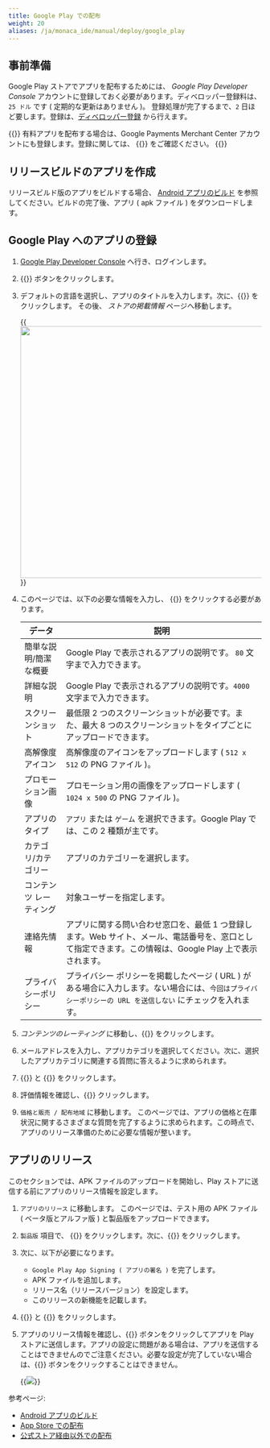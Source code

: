 ```yaml
---
title: Google Play での配布
weight: 20
aliases: /ja/monaca_ide/manual/deploy/google_play
---
```


## 事前準備

Google Play ストアでアプリを配布するためには、 *Google Play Developer Console* アカウントに登録しておく必要があります。ディベロッパー登録料は、`25 ドル` です ( 定期的な更新はありません )。
登録処理が完了するまで、`2` 日ほど要します。登録は、[ディベロッパー登録](https://play.google.com/apps/publish/) から行えます。

{{<note>}}
    有料アプリを配布する場合は、Google Payments Merchant Center アカウントにも登録します。登録に関しては、 {{<link href="https://support.google.com/googleplay/android-developer/answer/answer.py?hl=en&answer=2972701" title="こちらのリンク">}} をご確認ください。
{{</note>}}

## リリースビルドのアプリを作成

リリースビルド版のアプリをビルドする場合、 [Android アプリのビルド](../../build/build_android) を参照してください。ビルドの完了後、アプリ ( apk ファイル ) をダウンロードします。

## Google Play へのアプリの登録

1.  [Google Play Developer Console](https://play.google.com/apps/publish/) へ行き、ログインします。

2.  {{<guilabel name="アプリの作成">}} ボタンをクリックします。

3.  デフォルトの言語を選択し、アプリのタイトルを入力します。次に、{{<guilabel name="作成">}} をクリックします。 その後、 *ストアの掲載情報* ページへ移動します。

    {{<img src="/images/monaca_ide/manual/deploy/google_play/2.png" width="500px">}}

4.  このページでは、以下の必要な情報を入力し、 {{<guilabel name="未公開版を保存">}} をクリックする必要があります。

    データ | 説明
    ------|--------------
    簡単な説明/簡潔な概要 | Google Play で表示されるアプリの説明です。 `80` 文字まで入力できます。
    詳細な説明 | Google Play で表示されるアプリの説明です。`4000` 文字まで入力できます。
    スクリーンショット | 最低限 2 つのスクリーンショットが必要です。また、最大 8 つのスクリーンショットをタイプごとにアップロードできます。
    高解像度アイコン | 高解像度のアイコンをアップロードします ( `512 x 512` の PNG ファイル )。
    プロモーション画像 | プロモーション用の画像をアップロードします ( `1024 x 500` の PNG ファイル )。
    アプリのタイプ | `アプリ` または `ゲーム` を選択できます。Google Play では、この 2 種類が主です。
    カテゴリ/カテゴリー | アプリのカテゴリーを選択します。
    コンテンツ レーティング | 対象ユーザーを指定します。
    連絡先情報 | アプリに関する問い合わせ窓口を、最低 1 つ登録します。Web サイト、メール、電話番号を、窓口として指定できます。この情報は、Google Play 上で表示されます。
    プライバシーポリシー | プライバシー ポリシーを掲載したページ ( URL ) がある場合に入力します。ない場合には、`今回はプライバシーポリシーの URL を送信しない`  にチェックを入れます。

5.  *コンテンツのレーティング* に移動し、{{<guilabel name="次へ">}} をクリックします。 

6.  メールアドレスを入力し、アプリカテゴリを選択してください。次に、選択したアプリカテゴリに関連する質問に答えるように求められます。

7.  {{<guilabel name="アンケートを保存">}} と {{<guilabel name="レーティングを算定">}} をクリックします。

8.  評価情報を確認し、{{<guilabel name="レーティングを適用">}} クリックします。

9.  `価格と販売 / 配布地域` に移動します。 このページでは、アプリの価格と在庫状況に関するさまざまな質問を完了するように求められます。この時点で、アプリのリリース準備のために必要な情報が整います。

## アプリのリリース

このセクションでは、APK ファイルのアップロードを開始し、Play
ストアに送信する前にアプリのリリース情報を設定します。

1.  `アプリのリリース` に移動します。 このページでは、テスト用の APK ファイル ( ベータ版とアルファ版 ) と製品版をアップロードできます。

2. `製品版` 項目で、 {{<guilabel name="製品版を管理">}} をクリックします。次に、{{<guilabel name="リリースを作成">}} をクリックします。

3.  次に、以下が必要になります。

    -   `Google Play App Signing ( アプリの署名 )` を完了します。
    -   APK ファイルを追加します。
    -   リリース名（リリースバージョン）を設定します。
    -   このリリースの新機能を記載します。

4.  {{<guilabel name="保存">}} と {{<guilabel name="確認">}} をクリックします。

5.  アプリのリリース情報を確認し、{{<guilabel name="製品版として公開を開始">}} ボタンをクリックしてアプリを Play ストアに送信します。アプリの設定に問題がある場合は、アプリを送信することはできませんのでご注意ください。必要な設定が完了していない場合は、{{<guilabel name="製品版として公開を開始">}} ボタンをクリックすることはできません。

    {{<img src="/images/monaca_ide/manual/deploy/google_play/9.png">}}

参考ページ:

- [Android アプリのビルド](../../build/build_android)
- [App Store での配布](../appstore)
- [公式ストア経由以外での配布](../non_market_deploy)
